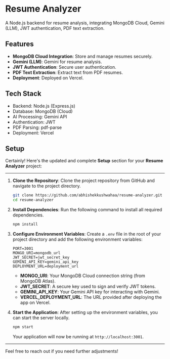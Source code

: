 # Resume Analyzer

A Node.js backend for resume analysis, integrating MongoDB Cloud, Gemini (LLM), JWT authentication, PDF text extraction.

## Features

- **MongoDB Cloud Integration**: Store and manage resumes securely.
- **Gemini (LLM)**: Gemini for resume analysis.
- **JWT Authentication**: Secure user authentication.
- **PDF Text Extraction**: Extract text from PDF resumes.
- **Deployment**: Deployed on Vercel.

## Tech Stack

- Backend: Node.js (Express.js)
- Database: MongoDB (Cloud)
- AI Processing: Gemini API
- Authentication: JWT
- PDF Parsing: pdf-parse
- Deployment: Vercel

## Setup

Certainly! Here's the updated and complete **Setup** section for your **Resume Analyzer** project:

---

1. **Clone the Repository**:
   Clone the project repository from GitHub and navigate to the project directory.

   ```bash
   git clone https://github.com/abhishekkushwahaa/resume-analyzer.git
   cd resume-analyzer
   ```

2. **Install Dependencies**:
   Run the following command to install all required dependencies.

   ```bash
   npm install
   ```

3. **Configure Environment Variables**:
   Create a `.env` file in the root of your project directory and add the following environment variables:

   ```plaintext
   PORT=3001
   MONGO_URI=mongodb_url
   JWT_SECRET=jwt_secret_key
   GEMINI_API_KEY=gemini_api_key
   DEPLOYMENT_URL=deployment_url
   ```

   - **MONGO_URI**: Your MongoDB Cloud connection string (from MongoDB Atlas).
   - **JWT_SECRET**: A secure key used to sign and verify JWT tokens.
   - **GEMINI_API_KEY**: Your Gemini API key for interacting with Gemini.
   - **VERCEL_DEPLOYMENT_URL**: The URL provided after deploying the app on Vercel.

4. **Start the Application**:
   After setting up the environment variables, you can start the server locally.

   ```bash
   npm start
   ```

   Your application will now be running at `http://localhost:3001`.

---

Feel free to reach out if you need further adjustments!
